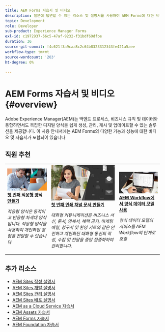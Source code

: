 ```yaml
---
title: AEM Forms 자습서 및 비디오
description: 질문에 답변할 수 있는 리소스 및 설명서를 사용하여 AEM Forms에 대한 비디오 및 튜토리얼을 찾아보십시오.
topic: Development
role: Developer
sub-product: Experience Manager Forms
exl-id: c1972937-56c5-47af-9232-f31bdf69dfbe
duration: 36
source-git-commit: f4c621f3a9caa8c2c64b8323312343fe421a5aee
workflow-type: tm+mt
source-wordcount: '203'
ht-degree: 0%

---
```


# AEM Forms 자습서 및 비디오 {#overview}

Adobe Experience Manager(AEM)는 백엔드 프로세스, 비즈니스 규칙 및 데이터와 통합하면서도 복잡한 디지털 양식을 쉽게 생성, 관리, 게시 및 업데이트할 수 있는 솔루션을 제공합니다. 이 사용 안내서에는 AEM Forms의 다양한 기능과 성능에 대한 비디오 및 자습서가 포함되어 있습니다


<div id="recs-overview-body-1"></div>
<div id="recs-overview-body-2"></div>
<div id="recs-overview-body-3"></div>
<div id="recs-overview-body-4"></div>
<div id="recs-overview-body-5"></div>
<div id="recs-overview-body-6"></div>

<div id="staff-picks-section">

## 직원 추천

<table>
<tr>
  <td>
    <a href="./creating-your-first-adaptive-form/introduction-and-setup.md">
      <img alt="첫 번째 적응형 양식 만들기" src="./assets/afhero.png" />
    </a>
    <div>
      <a href="./creating-your-first-adaptive-form/introduction-and-setup.md">
    <strong>첫 번째 적응형 양식 만들기</strong>
    </a>
    </div>
    <p>
    <em>적응형 양식은 동적이고 반응형 차세대 양식입니다. 적응형 양식을 사용하여 개인화된 경험을 전달할 수 있습니다</em>
    <p>
  </td>
   <td>
    <a href="./ic-print-channel-tutorial/introduction.md">
      <img alt="첫 번째 인쇄 채널 문서 만들기" src="./assets/correspondence-management1.png" />
    </a>
    <div>
      <a href="./ic-print-channel-tutorial/introduction.md">
    <strong>첫 번째 인쇄 채널 문서 만들기</strong>
    </a>
    </div>
    <p>
    <em>대화형 커뮤니케이션은 비즈니스 서신, 문서, 명세서, 혜택 공지, 마케팅 메일, 청구서 및 환영 키트와 같은 안전하고 개인화된 대화형 통신의 작성, 수집 및 전달을 중앙 집중화하여 관리합니다. </em>
    <p>
  </td>
  <td>
    <a href="./adaptive-forms/form-data-model-service-as-step-in-workflow-video-use.md">
      <img alt="AEM Workflow에서 양식 데이터 모델 사용" src="./assets/fdmlogo.png" />
    </a>
    <div>
      <a href="./adaptive-forms/form-data-model-service-as-step-in-workflow-video-use.md">
    <strong>AEM Workflow에서 양식 데이터 모델 사용</strong>
    </a>
    </div>
    <p>
    <em>양식 데이터 모델의 서비스를 AEM Workflow의 단계로 호출</em>
    <p>
  </td>
</tr>
</table>

</div>


## 추가 리소스

* [AEM Sites 작성 설명서](https://experienceleague.adobe.com/docs/experience-manager-65/authoring/home.html)
* [AEM Sites 개발 설명서](https://experienceleague.adobe.com/docs/experience-manager-65/developing/home.html)
* [AEM Sites 관리 설명서](https://experienceleague.adobe.com/docs/experience-manager-65/administering/home.html)
* [AEM Sites 배포 설명서](https://experienceleague.adobe.com/docs/experience-manager-65/deploying/home.html)
* [AEM as a Cloud Service 자습서](/help/cloud-service/overview.md)
* [AEM Assets 자습서](/help/assets/overview.md)
* [AEM Forms 자습서](/help/forms/overview.md)
* [AEM Foundation 자습서](/help/foundation/overview.md)
